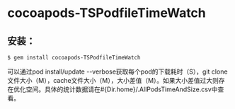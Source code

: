 # cocoapods-TSPodfileTimeWatch



## 安装：

    $ gem install cocoapods-TSPodfileTimeWatch

可以通过pod install/update --verbose获取每个pod的下载耗时（S），git clone文件大小（M），cache文件大小（M），大小差值（M）。如果大小差值过大则存在优化空间。具体的统计数据请在#{Dir.home}/.AllPodsTimeAndSize.csv中查看。